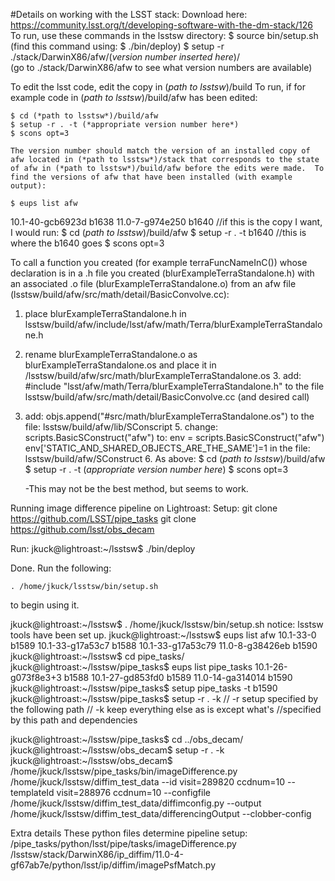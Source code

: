 #Details on working with the LSST stack:
Download here: https://community.lsst.org/t/developing-software-with-the-dm-stack/126
To run, use these commands in the lsstsw directory:
$ source bin/setup.sh          (find this command using: $ ./bin/deploy)
$ setup -r ./stack/DarwinX86/afw/(*version number inserted here*)/       
(go to ./stack/DarwinX86/afw to see what version numbers are available)

To edit the lsst code, edit the copy in (*path to lsstsw*)/build
	To run, if for example code in (*path to lsstsw*)/build/afw has been edited:

	$ cd (*path to lsstsw*)/build/afw
	$ setup -r . -t (*appropriate version number here*)
	$ scons opt=3

	The version number should match the version of an installed copy of afw located in (*path to lsstsw*)/stack that corresponds to the state of afw in (*path to lsstsw*)/build/afw before the edits were made.  To find the versions of afw that have been installed (with example output):

	$ eups list afw
10.1-40-gcb6923d 	b1638
  	11.0-7-g974e250 	b1640   	//if this is the copy I want, I would run:
	$ cd (*path to lsstsw*)/build/afw
	$ setup -r . -t b1640   //this is where the b1640 goes
	$ scons opt=3

To call a function you created (for example terraFuncNameInC()) whose declaration is in a .h file you created (blurExampleTerraStandalone.h) with an associated .o file (blurExampleTerraStandalone.o) from an afw file (lsstsw/build/afw/src/math/detail/BasicConvolve.cc):

1.  place blurExampleTerraStandalone.h in lsstsw/build/afw/include/lsst/afw/math/Terra/blurExampleTerraStandalone.h
2.  rename blurExampleTerraStandalone.o as blurExampleTerraStandalone.os and place it in /lsstsw/build/afw/src/math/blurExampleTerraStandalone.os
	3.  add:
 #include "lsst/afw/math/Terra/blurExampleTerraStandalone.h" 
to the file lsstsw/build/afw/src/math/detail/BasicConvolve.cc (and desired call)
4.  add:
objs.append("#src/math/blurExampleTerraStandalone.os")
	to the file:
	lsstsw/build/afw/lib/SConscript
	5.  change:
scripts.BasicSConstruct("afw")
to:
env = scripts.BasicSConstruct("afw")
	env['STATIC_AND_SHARED_OBJECTS_ARE_THE_SAME']=1
	in the file:
	lsstsw/build/afw/SConstruct
	6.  As above:
	$ cd (*path to lsstsw*)/build/afw
	$ setup -r . -t (*appropriate version number here*)
	$ scons opt=3

	-This may not be the best method, but seems to work.



Running image difference pipeline on Lightroast:
Setup:
git clone https://github.com/LSST/pipe_tasks
git clone https://github.com/lsst/obs_decam

Run:
jkuck@lightroast:~/lsstsw$ ./bin/deploy

Done. Run the following:

    . /home/jkuck/lsstsw/bin/setup.sh

to begin using it.

jkuck@lightroast:~/lsstsw$ . /home/jkuck/lsstsw/bin/setup.sh
notice: lsstsw tools have been set up.
jkuck@lightroast:~/lsstsw$ eups list afw
   10.1-33-0  	b1589
   10.1-33-g17a53c7 	b1588
   10.1-33-g17a53c79 
   11.0-8-g38426eb 	b1590
jkuck@lightroast:~/lsstsw$ cd pipe_tasks/
jkuck@lightroast:~/lsstsw/pipe_tasks$ eups list pipe_tasks
   10.1-26-g073f8e3+3 	b1588
   10.1-27-gd853fd0 	b1589
   11.0-14-ga314014 	b1590
jkuck@lightroast:~/lsstsw/pipe_tasks$ setup pipe_tasks -t b1590
jkuck@lightroast:~/lsstsw/pipe_tasks$ setup -r . -k		// -r setup specified by the following path
// -k keep everything else as is except what's //specified by this path and dependencies

jkuck@lightroast:~/lsstsw/pipe_tasks$ cd ../obs_decam/
jkuck@lightroast:~/lsstsw/obs_decam$ setup -r . -k
jkuck@lightroast:~/lsstsw/obs_decam$ /home/jkuck/lsstsw/pipe_tasks/bin/imageDifference.py /home/jkuck/lsstsw/diffim_test_data  --id visit=289820 ccdnum=10 --templateId visit=288976 ccdnum=10 --configfile /home/jkuck/lsstsw/diffim_test_data/diffimconfig.py --output /home/jkuck/lsstsw/diffim_test_data/differencingOutput --clobber-config

Extra details
These python files determine pipeline setup:
/pipe_tasks/python/lsst/pipe/tasks/imageDifference.py
/lsstsw/stack/DarwinX86/ip_diffim/11.0-4-gf67ab7e/python/lsst/ip/diffim/imagePsfMatch.py

